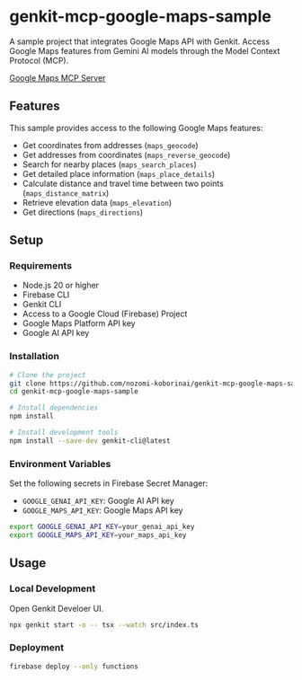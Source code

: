 # genkit-mcp-google-maps-sample

A sample project that integrates Google Maps API with Genkit. Access Google Maps features from Gemini AI models through the Model Context Protocol (MCP).

[Google Maps MCP Server](https://github.com/modelcontextprotocol/servers/tree/main/src/google-maps)

## Features

This sample provides access to the following Google Maps features:

- Get coordinates from addresses (`maps_geocode`)
- Get addresses from coordinates (`maps_reverse_geocode`)
- Search for nearby places (`maps_search_places`)
- Get detailed place information (`maps_place_details`)
- Calculate distance and travel time between two points (`maps_distance_matrix`)
- Retrieve elevation data (`maps_elevation`)
- Get directions (`maps_directions`)

## Setup

### Requirements

- Node.js 20 or higher
- Firebase CLI
- Genkit CLI
- Access to a Google Cloud (Firebase) Project
- Google Maps Platform API key
- Google AI API key

### Installation

```bash
# Clone the project
git clone https://github.com/nozomi-koborinai/genkit-mcp-google-maps-sample
cd genkit-mcp-google-maps-sample

# Install dependencies
npm install

# Install development tools
npm install --save-dev genkit-cli@latest
```

### Environment Variables

Set the following secrets in Firebase Secret Manager:

- `GOOGLE_GENAI_API_KEY`: Google AI API key
- `GOOGLE_MAPS_API_KEY`: Google Maps API key

```bash
export GOOGLE_GENAI_API_KEY=your_genai_api_key
export GOOGLE_MAPS_API_KEY=your_maps_api_key
```

## Usage

### Local Development

Open Genkit Develoer UI.

```bash
npx genkit start -o -- tsx --watch src/index.ts
```

### Deployment

```bash
firebase deploy --only functions
```
